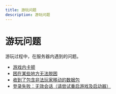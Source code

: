 ```yaml
---
title: 游玩问题
description: 游玩问题
---
```


# 游玩问题

游玩过程中，在服务器内遇到的问题。

* [游戏内卡顿](#游戏内卡顿)
* [困在某些地方无法脱困](#困在某些地方无法脱困)
* [收到了包含非法玩家移动的数据包](#收到了包含非法玩家移动的数据包)
* [登录失败：无效会话（请尝试重启游戏及启动器）](#登录失败：无效会话（请尝试重启游戏及启动器）)